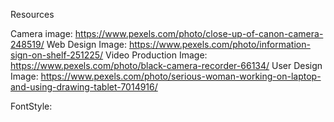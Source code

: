 Resources

Camera image: https://www.pexels.com/photo/close-up-of-canon-camera-248519/
Web Design Image: https://www.pexels.com/photo/information-sign-on-shelf-251225/
Video Production Image: https://www.pexels.com/photo/black-camera-recorder-66134/
User Design Image: https://www.pexels.com/photo/serious-woman-working-on-laptop-and-using-drawing-tablet-7014916/


FontStyle:<link rel="preconnect" href="https://fonts.googleapis.com">
          <link rel="preconnect" href="https://fonts.gstatic.com" crossorigin>
          <link href="https://fonts.googleapis.com/css2?family=Inconsolata&display=swap" rel="stylesheet">



